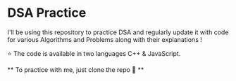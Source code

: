 # DSA Practice
I'll be using this repository to practice DSA and regularly update it
with code for various Algorithms and Problems along with their explanations !

⭐ The code is available in two languages C++ & JavaScript.

** To practice with me, just clone the repo 🤙 **
